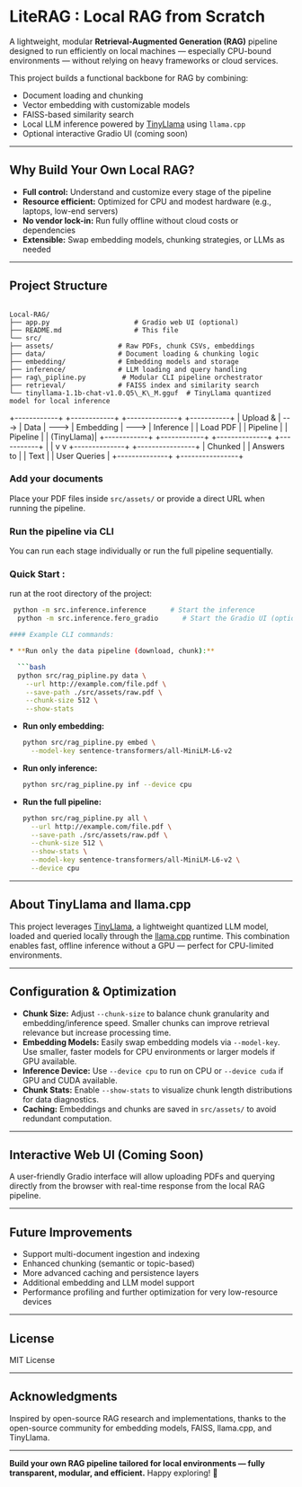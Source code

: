 # LiteRAG : Local RAG from Scratch

A lightweight, modular **Retrieval-Augmented Generation (RAG)** pipeline designed to run efficiently on local machines — especially CPU-bound environments — without relying on heavy frameworks or cloud services.

This project builds a functional backbone for RAG by combining:

- Document loading and chunking
- Vector embedding with customizable models
- FAISS-based similarity search
- Local LLM inference powered by [TinyLlama](https://github.com/johnsmith0031/tiny-llama) using `llama.cpp`
- Optional interactive Gradio UI (coming soon)

---

## Why Build Your Own Local RAG?

- **Full control:** Understand and customize every stage of the pipeline  
- **Resource efficient:** Optimized for CPU and modest hardware (e.g., laptops, low-end servers)  
- **No vendor lock-in:** Run fully offline without cloud costs or dependencies  
- **Extensible:** Swap embedding models, chunking strategies, or LLMs as needed  

---

## Project Structure

```

Local-RAG/
├── app.py                     # Gradio web UI (optional)
├── README.md                  # This file
└── src/
├── assets/                # Raw PDFs, chunk CSVs, embeddings
├── data/                  # Document loading & chunking logic
├── embedding/             # Embedding models and storage
├── inference/             # LLM loading and query handling
├── rag\_pipline.py         # Modular CLI pipeline orchestrator
├── retrieval/             # FAISS index and similarity search
└── tinyllama-1.1b-chat-v1.0.Q5\_K\_M.gguf  # TinyLlama quantized model for local inference

````

+------------+      +------------+      +--------------+      +-----------+
|  Upload &  | ---> |  Data      | ---> |  Embedding   | ---> |  Inference |
|  Load PDF  |      |  Pipeline  |      |  Pipeline    |      |  (TinyLlama)|
+------------+      +------------+      +--------------+      +-----------+
                                       |                           |
                                       v                           v
                                 +--------------+          +----------------+
                                 |  Chunked     |          |  Answers to    |
                                 |  Text        |          |  User Queries  |
                                 +--------------+          +----------------+




###  Add your documents

Place your PDF files inside `src/assets/` or provide a direct URL when running the pipeline.

###  Run the pipeline via CLI

You can run each stage individually or run the full pipeline sequentially.


### Quick Start : 
run at the root directory of the project:

```bash
 python -m src.inference.inference      # Start the inference 
  python -m src.inference.fero_gradio      # Start the Gradio UI (optional)

#### Example CLI commands:

* **Run only the data pipeline (download, chunk):**

  ```bash
  python src/rag_pipline.py data \
    --url http://example.com/file.pdf \
    --save-path ./src/assets/raw.pdf \
    --chunk-size 512 \
    --show-stats
  ```

* **Run only embedding:**

  ```bash
  python src/rag_pipline.py embed \
    --model-key sentence-transformers/all-MiniLM-L6-v2
  ```

* **Run only inference:**

  ```bash
  python src/rag_pipline.py inf --device cpu
  ```

* **Run the full pipeline:**

  ```bash
  python src/rag_pipline.py all \
    --url http://example.com/file.pdf \
    --save-path ./src/assets/raw.pdf \
    --chunk-size 512 \
    --show-stats \
    --model-key sentence-transformers/all-MiniLM-L6-v2 \
    --device cpu
  ```

---

## About TinyLlama and llama.cpp

This project leverages [TinyLlama](https://github.com/johnsmith0031/tiny-llama), a lightweight quantized LLM model, loaded and queried locally through the [llama.cpp](https://github.com/ggerganov/llama.cpp) runtime. This combination enables fast, offline inference without a GPU — perfect for CPU-limited environments.

---

## Configuration & Optimization

* **Chunk Size:** Adjust `--chunk-size` to balance chunk granularity and embedding/inference speed. Smaller chunks can improve retrieval relevance but increase processing time.
* **Embedding Models:** Easily swap embedding models via `--model-key`. Use smaller, faster models for CPU environments or larger models if GPU available.
* **Inference Device:** Use `--device cpu` to run on CPU or `--device cuda` if GPU and CUDA available.
* **Chunk Stats:** Enable `--show-stats` to visualize chunk length distributions for data diagnostics.
* **Caching:** Embeddings and chunks are saved in `src/assets/` to avoid redundant computation.

---

## Interactive Web UI (Coming Soon)

A user-friendly Gradio interface will allow uploading PDFs and querying directly from the browser with real-time response from the local RAG pipeline.

---

## Future Improvements

* Support multi-document ingestion and indexing
* Enhanced chunking (semantic or topic-based)
* More advanced caching and persistence layers
* Additional embedding and LLM model support
* Performance profiling and further optimization for very low-resource devices

---

## License

MIT License

---

## Acknowledgments

Inspired by open-source RAG research and implementations, thanks to the open-source community for embedding models, FAISS, llama.cpp, and TinyLlama.

---

**Build your own RAG pipeline tailored for local environments — fully transparent, modular, and efficient.**
Happy exploring! 🚀

```
